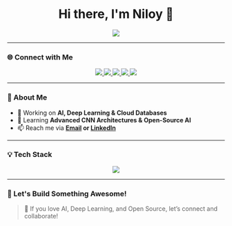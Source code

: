 <h1 align="center">Hi there, I'm Niloy 👋</h1>

<p align="center">
<img src="https://readme-typing-svg.demolab.com?font=Fira+Code&size=24&pause=1000&color=00FF00&center=true&vCenter=true&width=500&lines=Let's+build+cool+stuff+together!">
</p>

---

### **🌐 Connect with Me**  
<p align="center">
  <a href="https://www.linkedin.com/in/niloy-biswas-620b7b2a7/" target="_blank">
    <img src="https://img.shields.io/badge/LinkedIn-%230077B5.svg?style=for-the-badge&logo=linkedin&logoColor=white" />
  </a>
  <a href="mailto:bniloy960@gmail.com">
    <img src="https://img.shields.io/badge/Email-D14836.svg?style=for-the-badge&logo=gmail&logoColor=white" />
  </a>
  <a href="https://github.com/Niloy077" target="_blank">
    <img src="https://img.shields.io/badge/GitHub-%2312100E.svg?style=for-the-badge&logo=github&logoColor=white" />
  </a>
  <a href="https://www.facebook.com/Niloy.Biswas0077" target="_blank">
    <img src="https://img.shields.io/badge/Facebook-%231877F2.svg?style=for-the-badge&logo=facebook&logoColor=white" />
  </a>
  <a href="https://discordapp.com/users/1284205442028929035" target="_blank">
    <img src="https://img.shields.io/badge/Discord-%237289DA.svg?style=for-the-badge&logo=discord&logoColor=white" />
  </a>
</p>

---

### **🧠 About Me**  
- 🔭 Working on **AI, Deep Learning & Cloud Databases**  
- 🌱 Learning **Advanced CNN Architectures & Open-Source AI**  
- 📫 Reach me via **[Email](mailto:your.email@example.com) or [LinkedIn](https://linkedin.com/in/YOUR-LINKEDIN)**  

---

### **💡 Tech Stack**  
<p align="center">
  <img src="https://skillicons.dev/icons?i=python,tensorflow,pytorch,docker,linux,java,github,vscode,postgresql,aws" />
</p>

---

### **💬 Let's Build Something Awesome!**  
> 🚀 If you love AI, Deep Learning, and Open Source, let’s connect and collaborate!  
